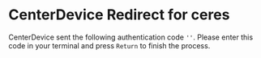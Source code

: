 <script src='get_params.js'></script>

# CenterDevice Redirect for ceres

CenterDevice sent the following authentication code <code>'<script>document.write(findGetParameter("code"));</script>'</code>. Please enter this code in your terminal and press `Return` to finish the process.

